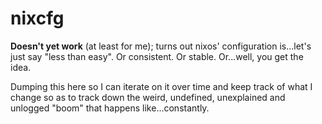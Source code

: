# nixcfg

**Doesn't yet work** (at least for me); turns out nixos' configuration
is...let's just say "less than easy". Or consistent. Or stable. Or...well,
you get the idea.

Dumping this here so I can iterate on it over time and keep track of what
I change so as to track down the weird, undefined, unexplained and unlogged
"boom" that happens like...constantly.

